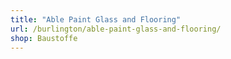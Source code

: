 ```yaml
---
title: "Able Paint Glass and Flooring"
url: /burlington/able-paint-glass-and-flooring/
shop: Baustoffe
---
```

